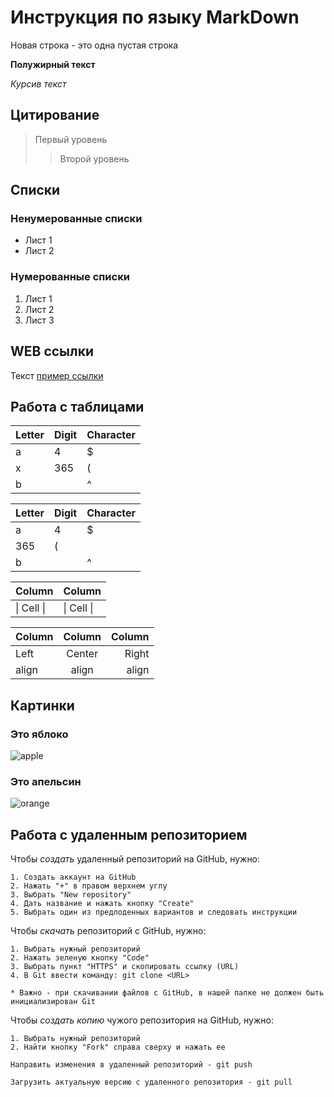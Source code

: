 # Инструкция по языку MarkDown

Новая строка - это одна пустая строка

**Полужирный текст**

*Курсив текст*

## Цитирование
> Первый уровень
>> Второй уровень

## Списки
### Ненумерованные списки
* Лист 1
* Лист 2
### Нумерованные списки
1. Лист 1
2. Лист 2
3. Лист 3

## WEB ссылки
Текст [пример ссылки](http.example.com "Всплывающая подсказка")

## Работа с таблицами

Letter | Digit | Character
------ | ------|----------
a      | 4     | $
x      | 365    | (
b      |       | ^  

Letter|Digit|Character
---|---|---
a|4|$
 |365|(
b| |^  

Column | Column
------ | ------
\| Cell \|| \| Cell \|  


Column | Column | Column
:----- | :----: | -----:
Left   | Center | Right
align  | align  | align

## Картинки

### Это яблоко

![apple](apple.jpg)

### Это апельсин

![orange](orange.png)

## Работа с удаленным репозиторием

Чтобы *создать* удаленный репозиторий на GitHub, нужно:
```
1. Создать аккаунт на GitHub
2. Нажать "+" в правом верхнем углу 
3. Выбрать "New repository"
4. Дать название и нажать кнопку "Create"
5. Выбрать один из предлоденных вариантов и следовать инструкции
```
Чтобы *скачать* репозиторий с GitHub, нужно:
```
1. Выбрать нужный репозиторий
2. Нажать зеленую кнопку "Code"
3. Выбрать пункт "HTTPS" и скопировать ссылку (URL)
4. В Git ввести команду: git clone <URL>

* Важно - при скачивании файлов с GitHub, в нашей папке не должен быть инициализирован Git
```
Чтобы *создать копию* чужого репозитория на GitHub, нужно:
```
1. Выбрать нужный репозиторий
2. Найти кнопку "Fork" справа сверху и нажать ее
```

```
Направить изменения в удаленный репозиторий - git push

Загрузить актуальную версию с удаленного репозитория - git pull
```